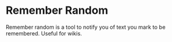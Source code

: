 # Remember Random

Remember random is a tool to notify you of text you mark to be
remembered. Useful for wikis.


